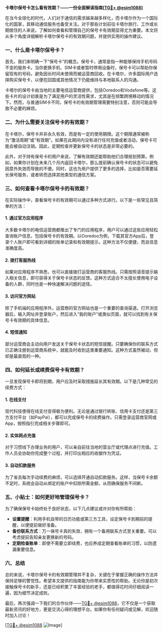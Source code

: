 **卡塔尔保号卡怎么看有效期？——一份全面解读指南[[TG💪+ @esim1088](https://t.me/s/esim1088)]**

在当今全球化的时代，人们对于通信的需求越来越多样化，而卡塔尔作为一个国际化的国家，其移动通信服务也备受关注。对于那些计划前往卡塔尔旅行、工作或长期居住的人来说，了解如何查看和管理自己的保号卡有效期显得尤为重要。本文将从多个角度详细解析卡塔尔保号卡的有效期问题，并提供实用的操作建议。

### 一、什么是卡塔尔保号卡？

首先，我们来明确一下“保号卡”的概念。保号卡，通常是指一种能够保持手机号码不变的服务卡。当你更换手机、SIM卡或者暂时停用设备时，保号卡可以帮助你保留现有的号码，避免因长时间未使用而被运营商回收。在卡塔尔，许多国际用户选择购买保号卡，以便在回国或其他情况下仍能维持与本地联系人的沟通。

卡塔尔的保号卡由当地的主要电信运营商提供，包括Ooredoo和Vodafone等。这些卡片的设计初衷是为了满足用户的灵活性需求，尤其是在频繁跨境移动的情况下。然而，与普通SIM卡不同，保号卡的有效期管理需要特别注意，否则可能会导致不必要的麻烦。

### 二、为什么需要关注保号卡的有效期？

在卡塔尔，保号卡并非永久有效，而是有一定的使用期限。这个期限通常被称为“激活周期”或“有效期”。如果在此期间内没有进行任何充值或者活动，保号卡可能会被自动注销。因此，定期检查并更新保号卡的状态是非常必要的。

此外，对于持有保号卡的用户来说，了解有效期还能帮助他们合理规划预算。例如，如果你计划在未来几个月内返回卡塔尔，那么提前确认保号卡的状态可以避免因意外失效而导致的不便。同时，这也为用户提供了更多的选择，比如是否需要延长保号服务，或者转而选择其他类型的通信方案。

### 三、如何查看卡塔尔保号卡的有效期？

在实际操作中，查看保号卡的有效期可以通过多种方式进行。以下是一些常见且简单的方法：

#### 1. **通过官方应用程序**
大多数卡塔尔的电信运营商都推出了专门的应用程序，用户可以通过这些应用轻松查询账户信息，包括保号卡的有效期。以Ooredoo为例，下载其官方App后，登录个人账户即可看到详细的账单记录和有效期提示。这种方法不仅便捷，而且信息准确度高。

#### 2. **拨打客服热线**
如果对应用程序不熟悉，也可以直接拨打运营商的客服热线。只需按照语音提示输入相关信息，即可获得关于保号卡状态的反馈。这种方式适合不太擅长使用电子设备的人群，同时也是一种快速解决问题的途径。

#### 3. **访问官方网站**
除了手机端的应用程序外，运营商的官方网站也是一个重要的查询渠道。打开浏览器后，输入网址并登录账户，然后进入“我的账户”或类似页面，就可以找到有关保号卡有效期的具体信息。

#### 4. **短信通知**
部分运营商会主动向用户发送关于保号卡状态的短信提醒。只要确保你的联系方式已正确注册到运营商系统中，就能及时收到这类重要通知。这种方式虽然被动，但却是最直观的一种。

### 四、如何延长或续费保号卡有效期？

一旦发现保号卡即将到期，用户应及时采取措施延长其有效期。以下是几种常见的续费方式：

#### 1. **在线支付**
现代科技使得在线支付变得极为便利。无论是通过银行转账、信用卡支付还是第三方支付平台（如PayPal），都可以完成保号卡的续费操作。只需登录运营商官网或App，按照指引完成相关步骤即可。

#### 2. **实体网点充值**
对于习惯线下办理业务的用户，可以亲自前往当地的营业厅或代理点进行充值。工作人员会协助你完成整个过程，并打印出相应的收据作为凭证。

#### 3. **自动扣款服务**
为了省去每次手动续费的麻烦，可以选择开通自动扣款服务。这样，当保号卡余额不足时，系统会自动从绑定的账户中扣除所需金额，从而确保服务不间断。

### 五、小贴士：如何更好地管理保号卡？

为了确保保号卡始终处于良好状态，以下几点建议或许对你有所帮助：

- **设置提醒**：利用手机自带的日历功能或第三方工具，设定保号卡到期前的提醒，以便提前做好准备。
- **备份联系方式**：万一保号卡真的失效，拥有一个备用联系方式至关重要。可以考虑提前告知亲友更换新的号码。
- **定期检查账单**：即使不需要立即续费，也应养成定期查看账单的习惯，以防遗漏重要信息。

### 六、总结

总的来说，卡塔尔保号卡的有效期管理并不复杂，关键在于掌握正确的操作方法并保持足够的警觉性。希望本文提供的指南能为你带来实质性的帮助。无论你是初次接触保号卡的新手，还是已经积累了丰富经验的老手，都值得花时间仔细阅读一遍，因为细节决定成败。

最后，再次强调一下我们的合作伙伴——[TG💪+ @esim1088](https://t.me/s/esim1088)，它不仅是一个获取最新资讯的好地方，更是交流心得的理想平台。如果你有任何疑问或见解，欢迎随时加入讨论！

[[TG💪+ @esim1088](https://t.me/s/esim1088) ![Image](https://i.postimg.cc/4NQfJmqS/Snipaste-2025-05-13-00-14-12.png)]